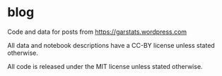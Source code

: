 # blog
Code and data for posts from https://garstats.wordpress.com

All data and notebook descriptions have a CC-BY license unless stated otherwise.

All code is released under the MIT license unless stated otherwise.
